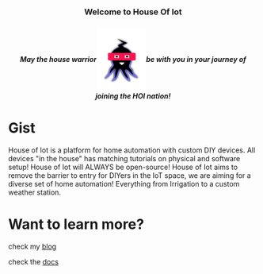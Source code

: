 
<h3 align= "center"> Welcome to House Of Iot <h3/>
<h5 align = "center">May the house warrior<img align = "center" width = "100px" src= "https://github.com/House-of-IoT/HOI-WebClient/blob/master/Frontend/src/Img/bot.png"/>be with you in your journey of joining the HOI nation!</h5>
  
  
  
# Gist
  House of Iot is a platform for home automation with custom DIY devices. All devices "in the house" has matching tutorials on physical and software setup!
  House of Iot will ALWAYS be open-source! House of Iot aims to remove the barrier to entry for DIYers in the IoT space, we are aiming for a diverse set of home           automation! Everything from Irrigation to a custom weather station.
# Want to learn more? 
check my [blog](https://dev.to/ronaldthenerdsuperuser/what-is-house-of-iot-4jm4)
  
check the [docs](https://github.com/House-of-IoT/HOI-GeneralServer/tree/master/Docs)
  
  
  
  
